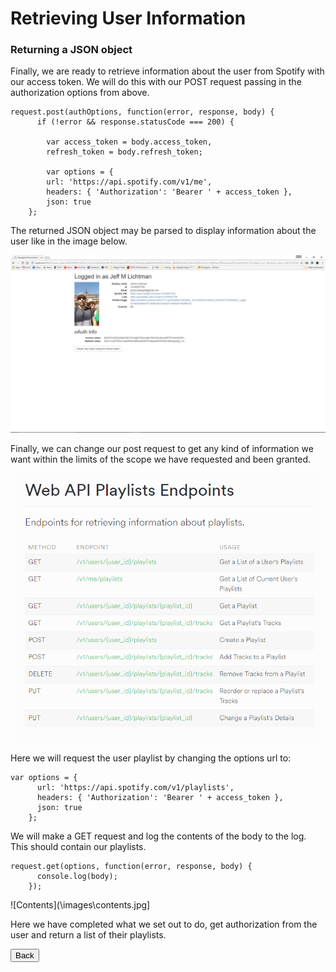 # Retrieving User Information
### Returning a JSON object

Finally, we are ready to retrieve information about the user from Spotify with our access token. We will do this with our 
POST request passing in the authorization options from above.

    request.post(authOptions, function(error, response, body) {
          if (!error && response.statusCode === 200) {

            var access_token = body.access_token,
            refresh_token = body.refresh_token;

            var options = {
            url: 'https://api.spotify.com/v1/me',
            headers: { 'Authorization': 'Bearer ' + access_token },
            json: true
        };
        
The returned JSON object may be parsed to display information about the user like in the image below.

![Profile](\images\Profile.jpg)

Finally, we can change our post request to get any kind of information we want within the limits of the scope we have requested and been granted.

![Endpoints](\images\endpoints.png)

Here we will request the user playlist by changing the options url to:

    var options = {
          url: 'https://api.spotify.com/v1/playlists',
          headers: { 'Authorization': 'Bearer ' + access_token },
          json: true
        };

We will make a GET request and log the contents of the body to the log. This should contain our playlists.

    request.get(options, function(error, response, body) {
          console.log(body);
        });

![Contents](\images\contents.jpg]

Here we have completed what we set out to do, get authorization from the user and return a list of their playlists.

<button onclick="location.href = 'https://licktopia.github.io/page5';" id="myButton" class="float-left submit-button" >Back</button>
  
        

        
